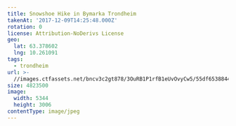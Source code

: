 ```yaml
---
title: Snowshoe Hike in Bymarka Trondheim
takenAt: '2017-12-09T14:25:48.000Z'
rotation: 0
license: Attribution-NoDerivs License
geo:
  lat: 63.378602
  lng: 10.261091
tags:
  - trondheim
url: >-
  //images.ctfassets.net/bncv3c2gt878/3OuRB1P1rfB1eUvOvyCw5/55df65388449044f3427507951fd03ae/snowshoe-hike-in-bymarka-trondheim_24096022857_o
size: 4823500
image:
  width: 5344
  height: 3006
contentType: image/jpeg
---
```


